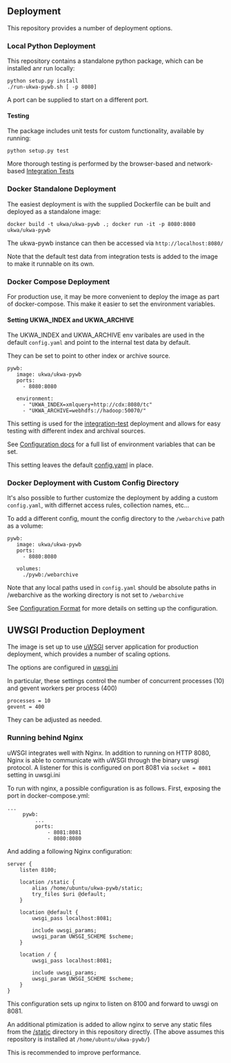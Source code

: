 ## Deployment

This repository provides a number of deployment options.

### Local Python Deployment

This repository contains a standalone python package, which can be installed anr run locally:

```
python setup.py install
./run-ukwa-pywb.sh [ -p 8080]
```
A port can be supplied to start on a different port.

#### Testing

The package includes unit tests for custom functionality, available by running:
```
python setup.py test
```

More thorough testing is performed by the browser-based and network-based [Integration Tests](https://github.com/ukwa/ukwa-pywb/tree/master/integration-test)


### Docker Standalone Deployment

The easiest deployment is with the supplied Dockerfile can be built and deployed as a standalone image:

`docker build -t ukwa/ukwa-pywb .; docker run -it -p 8080:8080 ukwa/ukwa-pywb`

The ukwa-pywb instance can then be accessed via `http://localhost:8080/`

Note that the default test data from integration tests is added to the image to make it
runnable on its own.

### Docker Compose Deployment

For production use, it may be more convenient to deploy the image as part of docker-compose.
This make it easier to set the environment variables.

#### Setting UKWA_INDEX and UKWA_ARCHIVE

The UKWA_INDEX and UKWA_ARCHIVE env varibales are used in the default `config.yaml` and point to the internal test data by default.

They can be set to point to other index or archive source.


```
pywb:
   image: ukwa/ukwa-pywb
   ports:
     - 8080:8080

   environment:
     - "UKWA_INDEX=xmlquery+http://cdx:8080/tc"
     - "UKWA_ARCHIVE=webhdfs://hadoop:50070/"
```

This setting is used for the [integration-test](https://github.com/ukwa/ukwa-pywb/tree/master/integration-test) deployment
and allows for easy testing with different index and archival sources.

See [Configuration docs](configuration.md#environment-variables) for a full list of environment variables that can be set.

This setting leaves the default [config.yaml](https://github.com/ukwa/ukwa-pywb/blob/master/config.yaml) in place.

### Docker Deployment with Custom Config Directory

It's also possible to further customize the deployment by adding a custom `config.yaml`, with differnet access rules, collection names, etc...

To add a different config, mount the config directory to the `/webarchive` path as a volume:

```
pywb:
   image: ukwa/ukwa-pywb
   ports:
     - 8080:8080
   
   volumes:
     ./pywb:/webarchive
```

Note that any local paths used in `config.yaml` should be absolute paths in /webarchive as the working directory is not set to `/webarchive`

See [Configuration Format](configuration.md) for more details on setting up the configuration.

## UWSGI Production Deployment

The image is set up to use [uWSGI](http://uwsgi-docs.readthedocs.io/en/latest/) server application for production deployment, which provides a number
of scaling options.

The options are configured in [uwsgi.ini](https://github.com/ukwa/ukwa-pywb/blob/master/uwsgi.ini)

In particular, these settings control the number of concurrent processes (10) and gevent workers per process (400)
```
processes = 10
gevent = 400
```

They can be adjusted as needed.

### Running behind Nginx

uWSGI integrates well with Nginx. In addition to running on HTTP 8080, Nginx is able to communicate with uWSGI through the binary uwsgi protocol.
A listener for this is configured on port 8081 via `socket = 8081` setting in uwsgi.ini

To run with nginx, a possible configuration is as follows.
First, exposing the port in docker-compose.yml:
```
...
     pywb:
         ...
         ports:
             - 8081:8081
             - 8080:8080
``` 

And adding a following Nginx configuration:

```
server {
    listen 8100;

    location /static {
        alias /home/ubuntu/ukwa-pywb/static;
        try_files $uri @default;
    }

    location @default {
        uwsgi_pass localhost:8081;

        include uwsgi_params;
        uwsgi_param UWSGI_SCHEME $scheme;
    }

    location / {
        uwsgi_pass localhost:8081;

        include uwsgi_params;
        uwsgi_param UWSGI_SCHEME $scheme;
    }
}
```

This configuration sets up nginx to listen on 8100 and forward to uwsgi on 8081.

An additional ptimization is added to allow nginx to serve any static files from the [/static](https://github.com/ukwa/ukwa-pywb/tree/master/static)
directory in this repository directly. (The above assumes this repository is installed at `/home/ubuntu/ukwa-pywb/`)

This is recommended to improve performance.






   
